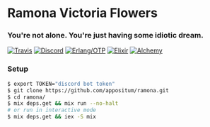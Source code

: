 # Ramona Victoria Flowers
### You're not alone. You're just having some idiotic dream.

[![Travis](https://travis-ci.com/appositum/ramona.svg?branch=master)](https://travis-ci.com/appositum/ramona)
[![Discord](https://img.shields.io/badge/unleashed-discord-7289DA.svg)](https://www.youtube.com/watch?v=dQw4w9WgXcQ)
[![Erlang/OTP](https://img.shields.io/badge/Erlang/OTP-%E2%89%A522.3-c50096.svg)](http://erlang.org/doc/)
[![Elixir](https://img.shields.io/badge/elixir-%E2%89%A51.10.4-75397d.svg)](https://elixir-lang.org/)
[![Alchemy](https://img.shields.io/badge/alchemy-0.7.0-A56FBD.svg)](https://github.com/cronokirby/alchemy)

### Setup
```bash
$ export TOKEN="discord bot token"
$ git clone https://github.com/appositum/ramona.git
$ cd ramona/
$ mix deps.get && mix run --no-halt
# or run in interactive mode
$ mix deps.get && iex -S mix
```

